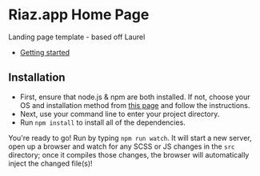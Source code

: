 # Riaz.app Home Page

Landing page template - based off Laurel

* [Getting started](#getting-started)

## Installation
* First, ensure that node.js & npm are both installed. If not, choose your OS and installation method from [this page](https://nodejs.org/en/download/package-manager/) and follow the instructions.
* Next, use your command line to enter your project directory.
* Run `npm install` to install all of the dependencies.

You're ready to go! Run by typing `npm run watch`. It will start a new server, open up a browser and watch for any SCSS or JS changes in the `src` directory; once it compiles those changes, the browser will automatically inject the changed file(s)!
